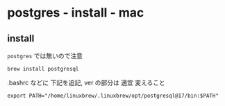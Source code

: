 
# postgres  -  install  -  mac


## install

`postgres` では無いので注意

```
brew install postgresql
```

.bashrc などに 下記を追記, ver の部分は 適宜 変えること

```
export PATH="/home/linuxbrew/.linuxbrew/opt/postgresql@17/bin:$PATH"
```


